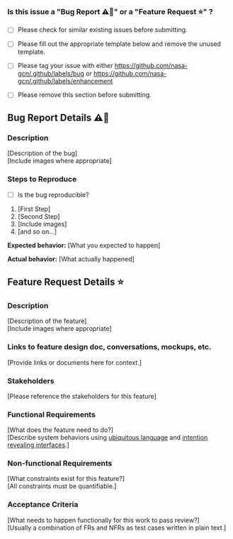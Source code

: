 ### Is this issue a "Bug Report :warning::bug:"  or a "Feature Request :star:" ?

- [ ] Please check for similar existing issues before submitting.
- [ ] Please fill out the appropriate template below and remove the unused template.
- [ ] Please tag your issue with either https://github.com/nasa-gcn/.github/labels/bug or https://github.com/nasa-gcn/.github/labels/enhancement
- [ ] Please remove this section before submitting.


## Bug Report Details :warning::bug: 
### Description

[Description of the bug]  
[Include images where appropriate]

### Steps to Reproduce

- [ ] Is the bug reproducible?

1. [First Step]
2. [Second Step]
3. [Include images]
4. [and so on...]

**Expected behavior:** [What you expected to happen]

**Actual behavior:** [What actually happened]


## Feature Request Details :star:
### Description

[Description of the feature]  
[Include images where appropriate]

### Links to feature design doc, conversations, mockups, etc.
[Provide links or documents here for context.]

### Stakeholders
[Please reference the stakeholders for this feature]

### Functional Requirements
[What does the feature need to do?]  
[Describe system behaviors using [ubiquitous language](http://ddd.fed.wiki.org/view/ubiquitous-language) and [intention revealing interfaces](http://ddd.fed.wiki.org/view/intention-revealing-interfaces).]  

### Non-functional Requirements
[What constraints exist for this feature?]  
[All constraints must be quantifiable.]

### Acceptance Criteria
[What needs to happen functionally for this work to pass review?]  
[Usually a combination of FRs and NFRs as test cases written in plain text.]  